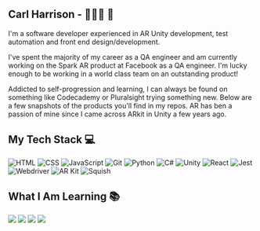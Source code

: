 ## Carl Harrison - 👨🏻‍💻 👋


I'm a software developer experienced in AR Unity development, test automation and front end design/development.

I've spent the majority of my career as a QA engineer and am currently working on the Spark AR product at Facebook as a QA engineer. I'm lucky enough to be working in a world class team on an outstanding product!

Addicted to self-progression and learning, I can always be found on something like Codecademy or Pluralsight trying something new. Below are a few snapshots of the products you'll find in my repos. AR has ben a passion of mine since I came across ARkit in Unity a few years ago.



## My Tech Stack :computer:
<img src="https://img.shields.io/badge/-HTML-red?style=for-the-badge" alt="HTML"> <img src="https://img.shields.io/badge/-CSS-purple?style=for-the-badge" alt="CSS"> <img src="https://img.shields.io/badge/-JavaScript-yellow?style=for-the-badge" alt="JavaScript"> <img src="https://img.shields.io/badge/-Git-blue?style=for-the-badge" alt="Git"> <img src="https://img.shields.io/badge/-Python-green?style=for-the-badge" alt="Python"> <img src="https://img.shields.io/badge/-MaterializeCSS-pink?style=for-the-badge" alt="C#"> <img src="https://img.shields.io/badge/-Bootstrap-red?style=for-the-badge" alt="Unity"> <img src="https://img.shields.io/badge/-Zurb_Foundation-purple?style=for-the-badge" alt="React"> <img src="https://img.shields.io/badge/-JQuery-yellow?style=for-the-badge" alt="Jest"> <img src="https://img.shields.io/badge/-React-blue?style=for-the-badge" alt="Webdriver"> <img src="https://img.shields.io/badge/-Azure-green?style=for-the-badge" alt="AR Kit"> <img src="https://img.shields.io/badge/-GCP-pink?style=for-the-badge" alt="Squish"> 


## What I Am Learning :books:
<img src="https://img.shields.io/badge/-Flutter-red?style=for-the-badge"> <img src="https://img.shields.io/badge/-Django-purple?style=for-the-badge"> <img src="https://img.shields.io/badge/-Docker-yellow?style=for-the-badge"> <img src="https://img.shields.io/badge/-AWS-blue?style=for-the-badge">





